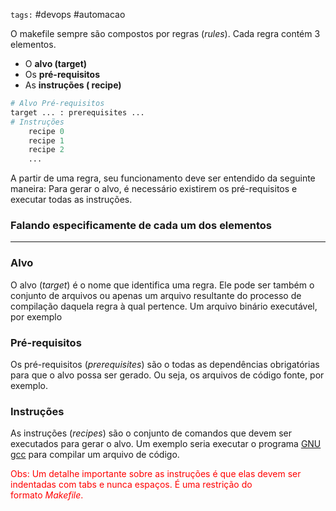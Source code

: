 `tags:` #devops #automacao

O makefile sempre são compostos por regras (_rules_). Cada regra contém 3 elementos.
 - O **alvo (target)**
 - Os **pré-requisitos**
 - As **instruções ( recipe)**

```python
# Alvo Pré-requisitos 
target ... : prerequisites ... 
# Instruções 
	recipe 0 
	recipe 1 
	recipe 2 
	...
```

A partir de uma regra, seu funcionamento deve ser entendido da seguinte maneira:
	Para gerar o alvo, é necessário existirem os pré-requisitos e executar todas as instruções.


### Falando especificamente de cada um dos elementos
---

### Alvo

O alvo (_target_) é o nome que identifica uma regra. Ele pode ser também o conjunto de arquivos ou apenas um arquivo resultante do processo de compilação daquela regra à qual pertence. Um arquivo binário executável, por exemplo


### Pré-requisitos

Os pré-requisitos (_prerequisites_) são o todas as dependências obrigatórias para que o alvo possa ser gerado. Ou seja, os arquivos de código fonte, por exemplo.


### Instruções

As instruções (_recipes_) são o conjunto de comandos que devem ser executados para gerar o alvo. Um exemplo seria executar o programa [GNU gcc](https://gcc.gnu.org/) para compilar um arquivo de código. 

<font color='red' >Obs: Um detalhe importante sobre as instruções é que elas devem ser indentadas com tabs e nunca espaços. É uma restrição do formato _Makefile_. </font>
